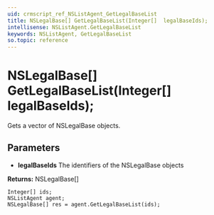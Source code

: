 ```yaml
---
uid: crmscript_ref_NSListAgent_GetLegalBaseList
title: NSLegalBase[] GetLegalBaseList(Integer[]  legalBaseIds);
intellisense: NSListAgent.GetLegalBaseList
keywords: NSListAgent, GetLegalBaseList
so.topic: reference
---
```


# NSLegalBase[] GetLegalBaseList(Integer[]  legalBaseIds);

Gets a vector of NSLegalBase objects.

## Parameters

* **legalBaseIds** The identifiers of the NSLegalBase objects

**Returns:** NSLegalBase[]

```crmscript
Integer[] ids;
NSListAgent agent;
NSLegalBase[] res = agent.GetLegalBaseList(ids);
```

